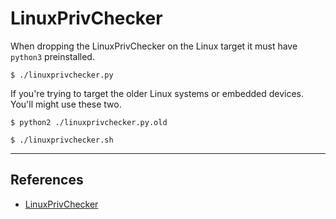 # LinuxPrivChecker

When dropping the LinuxPrivChecker on the Linux target it must have `python3` preinstalled.

```
$ ./linuxprivchecker.py
```

If you're trying to target the older Linux systems or embedded devices. You'll might use these two.

```
$ python2 ./linuxprivchecker.py.old

$ ./linuxprivchecker.sh
```

---
## References

- [LinuxPrivChecker](https://github.com/linted/linuxprivchecker)